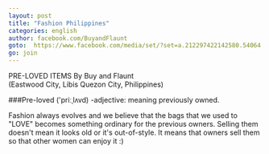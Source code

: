```yaml
---
layout: post
title: "Fashion Philippines"
categories: english
author: facebook.com/BuyandFlaunt
goto:  https://www.facebook.com/media/set/?set=a.212297422142580.54064.164551660250490&type=3?ref=speak.junglestar.org
go: join
---
```

PRE-LOVED ITEMS
By Buy and Flaunt  
(Eastwood City, Libis Quezon City, Philippines)

###Pre-loved ('priːˌlʌvd) -adjective: meaning previously owned.

Fashion always evolves and we believe that the bags that we used to "LOVE" becomes something ordinary for the previous owners. Selling them doesn't mean it looks old or it's out-of-style. It means that owners sell them so that other women can enjoy it :)
